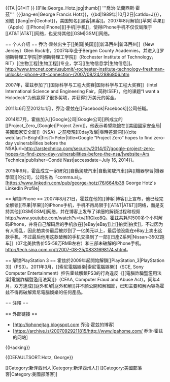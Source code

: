 {{TA
|G1=IT
}}
[[File:George_Hotz.jpg|thumb]]
'''喬治·法蘭西斯·霍茲'''（{{lang-en|George Francis Hotz}}，{{bd|1989年|10月2日|catIdx=J}}），別號 {{lang|en|Geohot}}，美国知名[[黑客|黑客]]。2007年8月解锁[[苹果|苹果]]（Apple）[[iPhone|iPhone]][[手机|手机]]，使得iPhone手机不仅仅局限于[[AT&T|AT&T]]网络，也支持其他[[GSM|GSM]]网络。

== 个人介绍 ==
乔治·霍兹出生于[[美国|美国]][[新泽西州|新泽西州]]（New Jersey）Glen Rock市，2007年毕业于Bergen County Academies，并进入[[罗彻斯特理工学院|罗彻斯特理工学院]]（Rochester Institute of Technology，RIT）[[生物工程|生物工程]]专业，学习[[生物信息学|生物信息]]。<ref>http://www.tmcnet.com/usubmit/-rochester-institute-technology-freshman-unlocks-iphone-att-connection-/2007/08/24/2886806.htm</ref>

2007年，霍兹参加了[[国际科学与工程大奖赛|国际科学与工程大奖赛]]（Intel International Science and Engineering Fair，简称ISEF），他的课题“I want a Holodeck”为他赢得了很多奖项，并获得2万美元的奖金。

2011年6月至2012年1月，乔治·霍兹在[[Facebook|Facebook]]公司任職。

2014年7月，霍兹加入[[Google公司|Google公司]]所成立的[[Project_Zero_(Google)|Project Zero]]，他表示希望能搶在[[美國國家安全局|美國國家安全局]]（NSA）之前發現[[0day攻擊|零時差漏洞]]<ref>{{cite web|last1=Bright|first1=Peter|title=Google “Project Zero” hopes to find zero-day vulnerabilities before the NSA|url=http://arstechnica.com/security/2014/07/google-project-zero-hopes-to-find-zero-day-vulnerabilities-before-the-nsa/|website=Ars Technica|publisher=Condé Nast|accessdate=July 16, 2014}}</ref>。

2015年9月，霍茲成立一家研究[[自動駕駛汽車|自動駕駛汽車]]與[[機器學習|機器學習]]的公司，公司名為「comma.ai」。<ref>[https://www.linkedin.com/pub/george-hotz/76/664/b38 George Hotz's LinkedIn Profile]</ref>

== 解锁iPhone ==
2007年8月21日，霍兹在他的[[博客|博客]]上宣布，他已经完全解锁[[苹果|苹果]]的iPhone手机，手机不再局限于[[AT&T|AT&T]]网络，而是支持其他[[GSM|GSM]]网络，并在博客上发布了详细的解锁过程和视频<ref>http://www.youtube.com/watch?v=tvJ1RGlxe8Q</ref>。霍兹共耗时500多个小时解码iPhone，并将自己解码后的手机放在[[eBay|eBay]]上[[拍卖|拍卖]]，不过因为有人捣乱，因此拍卖价最后被炒到了一亿美元以上，最后他没能在eBay上卖出这款手机，不过最后他用这款破解的手机交换到了一部[[日產Z系列|Nissan-350Z跑车]]（07北美款售价55-58万RMB左右）和三部未破解的iPhone手机。<ref>http://tech.sina.com.cn/t/2007-08-25/08331698174.shtml</ref>。

== 解锁PlayStation 3 ==
霍兹於2009年起開始解鎖[[PlayStation_3|PlayStation 3]]（PS3）。2011年3月，[[索尼電腦娛樂|索尼電腦娛樂]]（SCE, Sony Computer Entertainment）控告霍兹解鎖PS3的行為違反《[[電腦詐騙暨濫用法案|電腦詐騙暨濫用法案]]》（CFAA, Computer Fraud and Abuse Act）。同年4月，双方達成[[庭外和解|庭外和解]]并不願公開和解細節，已知主要和解內容為霍兹不得再破解索尼電腦娛樂的任何產品。

== 注釋 ==
<references />

== 外部链接 ==
* [http://iphonejtag.blogspot.com 乔治·霍兹的博客]
* [https://archive.is/20070929211815/http://www.lpahome.com/ 乔治·霍兹的网站]

{{Hacking}}

{{DEFAULTSORT:Hotz, George}}

[[Category:新泽西州人|Category:新泽西州人]]
[[Category:美國部落客|Category:美國部落客]]